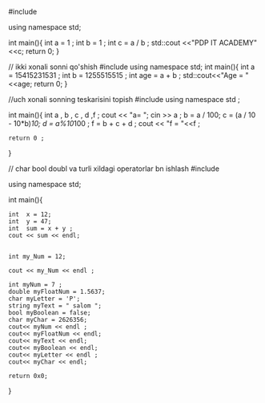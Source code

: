 
#include <iostream>

using namespace std;

int main(){
	int a = 1 ;
	int b = 1 ;
	int c = a / b ;
	std::cout <<"PDP IT ACADEMY"  <<c;
	return 0;
	}

	
// ikki xonali sonni qo'shish
#include<iostream>
using namespace std;
int main(){
	int a = 15415231531 ;
	int b = 1255515515 ;
	int age = a + b ;
	std::cout<<"Age = "<<age;
	return 0;
	}
	
	
//uch xonali sonning teskarisini topish	
#include<iostream>
using namespace std ;

int main(){
	int a , b , c , d ,f ;
	cout << "a= ";
	cin >> a ;
	b = a / 100;
	c = (a / 10 - 10*b)*10;
	d = a%10*100 ;
	f = b + c + d ;
	cout << "f = "<<f ;
	
	return 0 ;
}


	
// char bool doubl va turli xildagi operatorlar bn ishlash
#include<iostream>

using namespace std;

int main(){
	
	int  x = 12;
	int  y = 47;
	int  sum = x + y ;
	cout << sum << endl;
	

	int my_Num = 12;
	
	cout << my_Num << endl ;
	
	int myNum = 7 ;
	double myFloatNum = 1.5637;
	char myLetter = 'P';
	string myText = " salom ";
	bool myBoolean = false;
	char myChar = 2626356;
	cout<< myNum << endl ;
	cout<< myFloatNum << endl;
	cout<< myText << endl;
	cout<< myBoolean << endl;
    cout<< myLetter << endl ;
	cout<< myChar << endl;
	
	return 0x0;
} 
